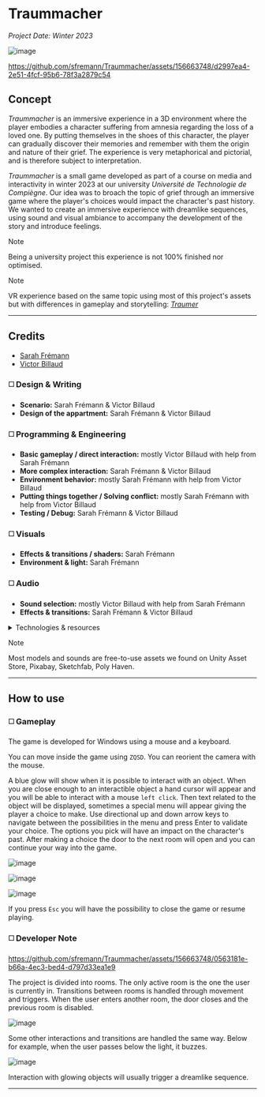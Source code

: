 # Traummacher

*Project Date: Winter 2023*

![image](ReadMeRessources/preview.png)

https://github.com/sfremann/Traummacher/assets/156663748/d2997ea4-2e51-4fcf-95b6-78f3a2879c54

## Concept

_Traummacher_ is an immersive experience in a 3D environment where the player embodies a character suffering from amnesia regarding the loss of a loved one. By putting themselves in the shoes of this character, the player can gradually discover their memories and remember with them the origin and nature of their grief. The experience is very metaphorical and pictorial, and is therefore subject to interpretation.

*Traummacher* is a small game developed as part of a course on media and interactivity in winter 2023 at our university *Université de Technologie de Compiègne*. Our idea was to broach the topic of grief through an immersive game where the player's choices would impact the character's past history. We wanted to create an immersive experience with dreamlike sequences, using sound and visual ambiance to accompany the development of the story and introduce feelings.

> [!NOTE]  
> Being a university project this experience is not 100% finished nor optimised.

> [!NOTE] 
> VR experience based on the same topic using most of this project's assets but with differences in gameplay and storytelling: [*Traumer*](https://github.com/sfremann/Traumer)

---

## Credits

- [Sarah Frémann](https://github.com/sfremann)
- [Victor Billaud](https://github.com/victr-bld)

### ◻️ Design & Writing
  
- **Scenario:** Sarah Frémann & Victor Billaud
- **Design of the appartment:** Sarah Frémann & Victor Billaud

### ◻️ Programming & Engineering

- **Basic gameplay / direct interaction:** mostly Victor Billaud with help from Sarah Frémann
- **More complex interaction:** Sarah Frémann & Victor Billaud
- **Environment behavior:** mostly Sarah Frémann with help from Victor Billaud
- **Putting things together / Solving conflict:** mostly Sarah Frémann with help from Victor Billaud
- **Testing / Debug:** Sarah Frémann & Victor Billaud

### ◻️ Visuals

- **Effects & transitions / shaders:** Sarah Frémann
- **Environment & light:** Sarah Frémann

### ◻️ Audio 

- **Sound selection:** mostly Victor Billaud with help from Sarah Frémann
- **Effects & transitions:** Sarah Frémann & Victor Billaud

<details>
  <summary>Technologies & resources</summary>

  - Unity 2021.3.25
  - Audacity
  - paint.net
  - Inky
  - Blender
</details>

> [!NOTE] 
> Most models and sounds are free-to-use assets we found on Unity Asset Store, Pixabay, Sketchfab, Poly Haven. 

---

## How to use

### ◻️ Gameplay

The game is developed for Windows using a mouse and a keyboard. 

You can move inside the game using `ZQSD`. You can reorient the camera with the mouse. 

A blue glow will show when it is possible to interact with an object. When you are close enough to an interactible object a hand cursor will appear and you will be able to interact with a mouse `left click`. Then text related to the object will be displayed, sometimes a special menu will appear giving the player a choice to make. Use directional up and down arrow keys to navigate between the possibilities in the menu and press Enter to validate your choice. The options you pick will have an impact on the character's past. After making a choice the door to the next room will open and you can continue your way into the game.

![image](ReadMeRessources/InteractionHandCursor.png)

![image](ReadMeRessources/ChoiceMenu.png)

![image](ReadMeRessources/OpenDoor.png)

If you press `Esc` you will have the possibility to close the game or resume playing.

### ◻️ Developer Note

https://github.com/sfremann/Traummacher/assets/156663748/0563181e-b66a-4ec3-bed4-d797d33ea1e9

The project is divided into rooms. The only active room is the one the user is currently in. Transitions between rooms is handled through movement and triggers. When the user enters another room, the door closes and the previous room is disabled.

![image](ReadMeRessources/AppartmentPlan.png)

Some other interactions and transitions are handled the same way. Below for example, when the user passes below the light, it buzzes.

![image](ReadMeRessources/SoundInteraction.png)

Interaction with glowing objects will usually trigger a dreamlike sequence.

---

